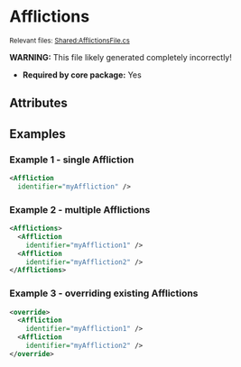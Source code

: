 # Afflictions

<sup>Relevant files: [Shared:AfflictionsFile.cs](https://github.com/Regalis11/Barotrauma/blob/master/Barotrauma/BarotraumaShared/SharedSource/ContentManagement/ContentFile/AfflictionsFile.cs)</sup>

**WARNING:** This file likely generated completely incorrectly!

- **Required by core package:** Yes

## Attributes



## Examples

### Example 1 - single Affliction

```xml
<Affliction
  identifier="myAffliction" />
```

### Example 2 - multiple Afflictions

```xml
<Afflictions>
  <Affliction
    identifier="myAffliction1" />
  <Affliction
    identifier="myAffliction2" />
</Afflictions>
```

### Example 3 - overriding existing Afflictions

```xml
<override>
  <Affliction
    identifier="myAffliction1" />
  <Affliction
    identifier="myAffliction2" />
</override>
```

